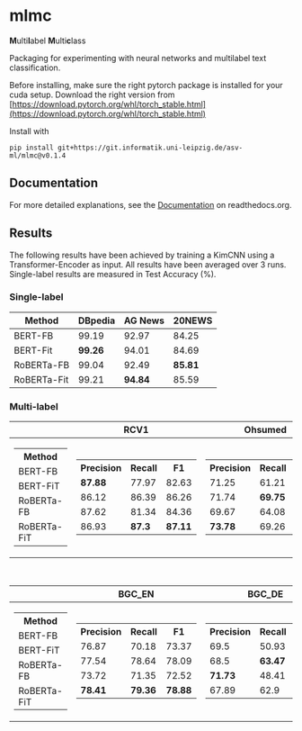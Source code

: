 
# mlmc

**M**ulti**l**abel **M**ulti**c**lass

Packaging for experimenting with neural networks and multilabel text classification.


Before installing, make sure the right pytorch package is installed
for your cuda setup. Download the right version from
[https://download.pytorch.org/whl/torch_stable.html](https://download.pytorch.org/whl/torch_stable.html)

Install with
```
pip install git+https://git.informatik.uni-leipzig.de/asv-ml/mlmc@v0.1.4
```

## Documentation
For more detailed explanations, see the [Documentation](https://mlmc-docs.readthedocs.io/en/latest/contents.html) on readthedocs.org.

## Results

The following results have been achieved by training a KimCNN using a Transformer-Encoder as input. All results have been averaged over 3 runs. Single-label results are measured in Test Accuracy (%).

### Single-label

| Method      | DBpedia     | AG News     | 20NEWS
| ----------- | ----------- | ----------- | -----------
| BERT-FB     | 99.19       | 92.97       | 84.25
| BERT-Fit    | **99.26**   | 94.01       | 84.69
| RoBERTa-FB  | 99.04       | 92.49       | **85.81**
| RoBERTa-Fit | 99.21       | **94.84**   | 85.59

### Multi-label

|              | RCV1        | Ohsumed    |
|--------------|-------------|------------|
|<table><tr><th>Method</th></tr><tr><td>BERT-FB</td></tr><td>BERT-FiT</td><tr></tr><td>RoBERTa-FB</td><tr></tr><td>RoBERTa-FiT</td><tr></tr></table>|<table><tr><th>Precision</th><th>Recall</th><th>F1</th></tr><tr><td>**87.88**</td><td>77.97</td><td>82.63</td></tr><tr><td>86.12</td><td>86.39</td><td>86.26</td></tr><tr><td>87.62</td><td>81.34</td><td>84.36</td></tr><tr><td>86.93</td><td>**87.3**</td><td>**87.11**</td></tr></table>|<table><tr><th>Precision</th><th>Recall</th><th>F1</th></tr><tr><td>71.25</td><td>61.21</td><td>65.84</td></tr><tr><td>71.74</td><td>**69.75**</td><td>70.72</td></tr><tr><td>69.67</td><td>64.08</td><td>66.76</td></tr><tr><td>**73.78**</td><td>69.26</td><td>**71.74**</td></tr></table>|

<br>

|              | BGC_EN      | BGC_DE     |
|--------------|-------------|------------|
|<table><tr><th>Method</th></tr><tr><td>BERT-FB</td></tr><td>BERT-FiT</td><tr></tr><td>RoBERTa-FB</td><tr></tr><td>RoBERTa-FiT</td><tr></tr></table>|<table><tr><th>Precision</th><th>Recall</th><th>F1</th></tr><tr><td>76.87</td><td>70.18</td><td>73.37</td></tr><tr><td>77.54</td><td>78.64</td><td>78.09</td></tr><tr><td>73.72</td><td>71.35</td><td>72.52</td></tr><tr><td>**78.41**</td><td>**79.36**</td><td>**78.88**</td></tr></table>|<table><tr><th>Precision</th><th>Recall</th><th>F1</th></tr><tr><td>69.5</td><td>50.93</td><td>58.78</td></tr><tr><td>68.5</td><td>**63.47**</td><td>**65.87**</td></tr><tr><td>**71.73**</td><td>48.41</td><td>57.81</td></tr><tr><td>67.89</td><td>62.9</td><td>65.3</td></tr></table>|
